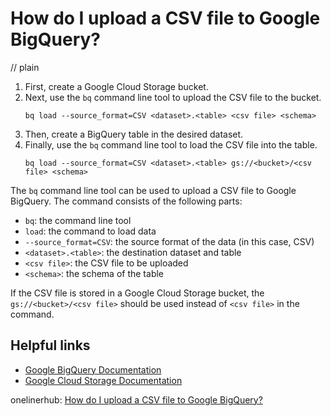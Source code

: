 # How do I upload a CSV file to Google BigQuery?
// plain

1. First, create a Google Cloud Storage bucket.
2. Next, use the `bq` command line tool to upload the CSV file to the bucket.
   ```
   bq load --source_format=CSV <dataset>.<table> <csv file> <schema>
   ```
3. Then, create a BigQuery table in the desired dataset.
4. Finally, use the `bq` command line tool to load the CSV file into the table.
   ```
   bq load --source_format=CSV <dataset>.<table> gs://<bucket>/<csv file> <schema>
   ```

The `bq` command line tool can be used to upload a CSV file to Google BigQuery. The command consists of the following parts:
* `bq`: the command line tool
* `load`: the command to load data
* `--source_format=CSV`: the source format of the data (in this case, CSV)
* `<dataset>.<table>`: the destination dataset and table
* `<csv file>`: the CSV file to be uploaded
* `<schema>`: the schema of the table

If the CSV file is stored in a Google Cloud Storage bucket, the `gs://<bucket>/<csv file>` should be used instead of `<csv file>` in the command.

## Helpful links
* [Google BigQuery Documentation](https://cloud.google.com/bigquery/docs/)
* [Google Cloud Storage Documentation](https://cloud.google.com/storage/docs/)

onelinerhub: [How do I upload a CSV file to Google BigQuery?](https://onelinerhub.com/google-big-query/how-do-i-upload-a-csv-file-to-google-bigquery)